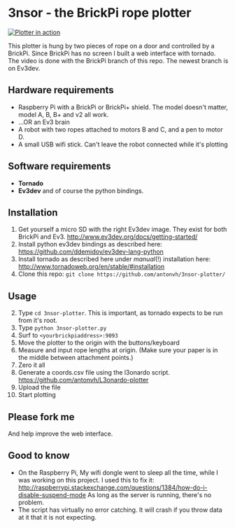 # 3nsor - the BrickPi rope plotter #

[![Plotter in action](http://img.youtube.com/vi/YYG3XGfyVHk/0.jpg)](http://www.youtube.com/watch?v=YYG3XGfyVHk)


This plotter is hung by two pieces of rope on a door and controlled by a BrickPi. Since BrickPi has no screen I built
a web interface with tornado. The video is done with the BrickPi branch of this repo. The newest branch is on Ev3dev.

## Hardware requirements ##
- Raspberry Pi with a BrickPi or BrickPi+ shield. The model doesn't matter, model A, B, B+ and v2 all work.
- ...OR an Ev3 brain
- A robot with two ropes attached to motors B and C, and a pen to motor D.
- A small USB wifi stick. Can't leave the robot connected while it's plotting

## Software requirements ##
- **Tornado**
- **Ev3dev** and of course the python bindings.

## Installation ##

1. Get yourself a micro SD with the right Ev3dev image. They exist for both BrickPi and Ev3. http://www.ev3dev.org/docs/getting-started/
2. Install python ev3dev bindings as described here: https://github.com/ddemidov/ev3dev-lang-python
2. Install tornado as described here under *manual*(!) installation here: http://www.tornadoweb.org/en/stable/#installation
2. Clone this repo: `git clone https://github.com/antonvh/3nsor-plotter/`

## Usage ##

2. Type `cd 3nsor-plotter`. This is important, as tornado expects to be run from it's root.
2. Type `python 3nsor-plotter.py`
3. Surf to `<yourbrickpiaddress>:9093`
4. Move the plotter to the origin with the buttons/keyboard
4. Measure and input rope lengths at origin. (Make sure your paper is in the middle between attachment points.)
5. Zero it all
6. Generate a coords.csv file using the l3onardo script. https://github.com/antonvh/L3onardo-plotter
6. Upload the file
6. Start plotting

## Please fork me ##
And help improve the web interface.

## Good to know ##
- On the Raspberry Pi, My wifi dongle went to sleep all the time, while I was working on this project. I used this to fix it: http://raspberrypi.stackexchange.com/questions/1384/how-do-i-disable-suspend-mode
As long as the server is running, there's no problem.
- The script has virtually no error catching. It will crash if you throw data at it that it is not expecting.
